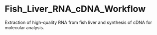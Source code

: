 # Fish_Liver_RNA_cDNA_Workflow
Extraction of high-quality RNA from fish liver and synthesis of cDNA for molecular analysis.
